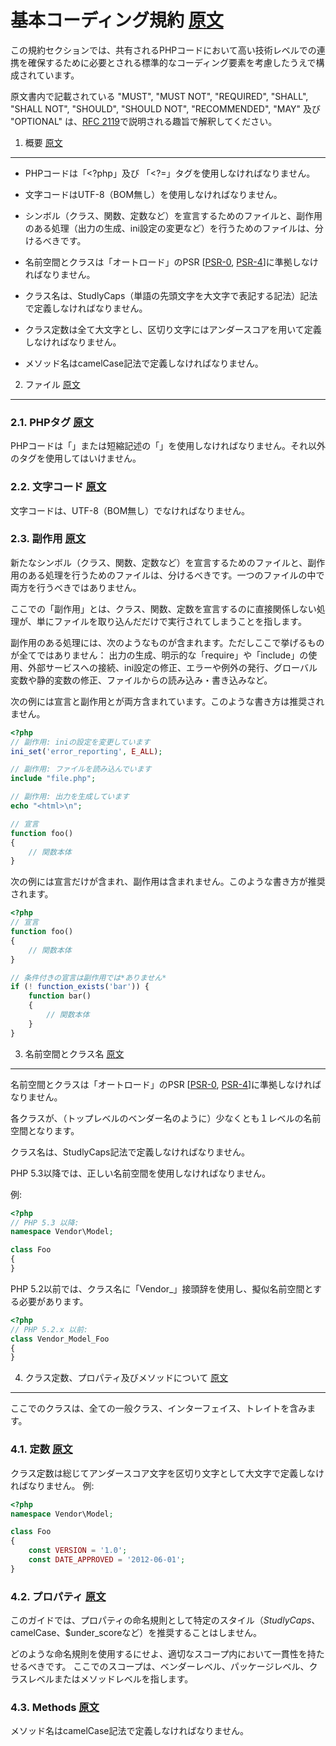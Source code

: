 基本コーディング規約 [原文](https://github.com/php-fig/fig-standards/blob/master/accepted/PSR-1-basic-coding-standard.md#basic-coding-standard)
=====================

この規約セクションでは、共有されるPHPコードにおいて高い技術レベルでの連携を確保するために必要とされる標準的なコーディング要素を考慮したうえで構成されています。

原文書内で記載されている "MUST", "MUST NOT", "REQUIRED", "SHALL", "SHALL NOT", "SHOULD", "SHOULD NOT", "RECOMMENDED", "MAY" 及び "OPTIONAL" は、[RFC 2119]で説明される趣旨で解釈してください。

[RFC 2119]: http://www.ietf.org/rfc/rfc2119.txt
[PSR-0]: https://github.com/php-fig/fig-standards/blob/master/accepted/PSR-0.md
[PSR-4]: https://github.com/php-fig/fig-standards/blob/master/accepted/PSR-4-autoloader.md


1. 概要 [原文](https://github.com/php-fig/fig-standards/blob/master/accepted/PSR-1-basic-coding-standard.md#1-overview)
-----------

- PHPコードは「<?php」及び 「<?=」タグを使用しなければなりません。

- 文字コードはUTF-8（BOM無し）を使用しなければなりません。

- シンボル（クラス、関数、定数など）を宣言するためのファイルと、副作用のある処理（出力の生成、ini設定の変更など）を行うためのファイルは、分けるべきです。

- 名前空間とクラスは「オートロード」のPSR [[PSR-0], [PSR-4]]に準拠しなければなりません。

- クラス名は、StudlyCaps（単語の先頭文字を大文字で表記する記法）記法で定義しなければなりません。

- クラス定数は全て大文字とし、区切り文字にはアンダースコアを用いて定義しなければなりません。

- メソッド名はcamelCase記法で定義しなければなりません。


2. ファイル [原文](https://github.com/php-fig/fig-standards/blob/master/accepted/PSR-1-basic-coding-standard.md#2-files)
--------

### 2.1. PHPタグ [原文](https://github.com/php-fig/fig-standards/blob/master/accepted/PSR-1-basic-coding-standard.md#21-php-tags)

PHPコードは「<?php ?>」または短縮記述の「<?= ?>」を使用しなければなりません。それ以外のタグを使用してはいけません。

### 2.2. 文字コード [原文](https://github.com/php-fig/fig-standards/blob/master/accepted/PSR-1-basic-coding-standard.md#22-character-encoding)

文字コードは、UTF-8（BOM無し）でなければなりません。

### 2.3. 副作用 [原文](https://github.com/php-fig/fig-standards/blob/master/accepted/PSR-1-basic-coding-standard.md#23-side-effects)

新たなシンボル（クラス、関数、定数など）を宣言するためのファイルと、副作用のある処理を行うためのファイルは、分けるべきです。一つのファイルの中で両方を行うべきではありません。

ここでの「副作用」とは、クラス、関数、定数を宣言するのに直接関係しない処理が、単にファイルを取り込んだだけで実行されてしまうことを指します。

副作用のある処理には、次のようなものが含まれます。ただしここで挙げるものが全てではありません：
出力の生成、明示的な「require」や「include」の使用、外部サービスへの接続、ini設定の修正、エラーや例外の発行、グローバル変数や静的変数の修正、ファイルからの読み込み・書き込みなど。

次の例には宣言と副作用とが両方含まれています。このような書き方は推奨されません。

```php
<?php
// 副作用: iniの設定を変更しています
ini_set('error_reporting', E_ALL);

// 副作用: ファイルを読み込んでいます
include "file.php";

// 副作用: 出力を生成しています
echo "<html>\n";

// 宣言
function foo()
{
    // 関数本体
}
```

次の例には宣言だけが含まれ、副作用は含まれません。このような書き方が推奨されます。


```php
<?php
// 宣言
function foo()
{
    // 関数本体
}

// 条件付きの宣言は副作用では*ありません*
if (! function_exists('bar')) {
    function bar()
    {
        // 関数本体
    }
}
```


3. 名前空間とクラス名 [原文](https://github.com/php-fig/fig-standards/blob/master/accepted/PSR-1-basic-coding-standard.md#3-namespace-and-class-names)
----------------------------

名前空間とクラスは「オートロード」のPSR [[PSR-0], [PSR-4]]に準拠しなければなりません。

各クラスが、（トップレベルのベンダー名のように）少なくとも１レベルの名前空間となります。

クラス名は、StudlyCaps記法で定義しなければなりません。

PHP 5.3以降では、正しい名前空間を使用しなければなりません。

例:

```php
<?php
// PHP 5.3 以降:
namespace Vendor\Model;

class Foo
{
}
```

PHP 5.2以前では、クラス名に「Vendor_」接頭辞を使用し、擬似名前空間とする必要があります。

```php
<?php
// PHP 5.2.x 以前:
class Vendor_Model_Foo
{
}
```

4. クラス定数、プロパティ及びメソッドについて [原文](https://github.com/php-fig/fig-standards/blob/master/accepted/PSR-1-basic-coding-standard.md#4-class-constants-properties-and-methods)
-------------------------------------------

ここでのクラスは、全ての一般クラス、インターフェイス、トレイトを含みます。

### 4.1. 定数 [原文](https://github.com/php-fig/fig-standards/blob/master/accepted/PSR-1-basic-coding-standard.md#41-constants)

クラス定数は総じてアンダースコア文字を区切り文字として大文字で定義しなければなりません。
例:

```php
<?php
namespace Vendor\Model;

class Foo
{
    const VERSION = '1.0';
    const DATE_APPROVED = '2012-06-01';
}
```

### 4.2. プロパティ [原文](https://github.com/php-fig/fig-standards/blob/master/accepted/PSR-1-basic-coding-standard.md#42-properties)

このガイドでは、プロパティの命名規則として特定のスタイル（$StudlyCaps、$camelCase、$under_scoreなど）を推奨することはしません。

どのような命名規則を使用するにせよ、適切なスコープ内において一貫性を持たせるべきです。
ここでのスコープは、ベンダーレベル、パッケージレベル、クラスレベルまたはメソッドレベルを指します。

### 4.3. Methods [原文](https://github.com/php-fig/fig-standards/blob/master/accepted/PSR-1-basic-coding-standard.md#43-methods)

メソッド名はcamelCase記法で定義しなければなりません。
